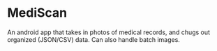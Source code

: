 # MediScan

An android app that takes in photos of medical records, and chugs out organized (JSON/CSV) data. Can also handle batch images.
